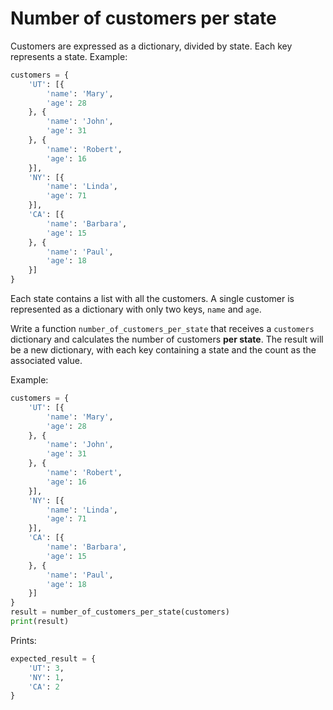 # Number of customers per state

Customers are expressed as a dictionary, divided by state. Each key represents a state. Example:

```python
customers = {
    'UT': [{
        'name': 'Mary',
        'age': 28
    }, {
        'name': 'John',
        'age': 31
    }, {
        'name': 'Robert',
        'age': 16
    }],
    'NY': [{
        'name': 'Linda',
        'age': 71
    }],
    'CA': [{
        'name': 'Barbara',
        'age': 15
    }, {
        'name': 'Paul',
        'age': 18
    }]
}
```

Each state contains a list with all the customers. A single customer is represented as a dictionary with only two keys, `name` and `age`.

Write a function `number_of_customers_per_state` that receives a `customers` dictionary and calculates the number of customers **per state**. The result will be a new dictionary, with each key containing a state and the count as the associated value.

Example:

```python
customers = {
    'UT': [{
        'name': 'Mary',
        'age': 28
    }, {
        'name': 'John',
        'age': 31
    }, {
        'name': 'Robert',
        'age': 16
    }],
    'NY': [{
        'name': 'Linda',
        'age': 71
    }],
    'CA': [{
        'name': 'Barbara',
        'age': 15
    }, {
        'name': 'Paul',
        'age': 18
    }]
}
result = number_of_customers_per_state(customers)
print(result)
```

Prints:

```python
expected_result = {
    'UT': 3,
    'NY': 1,
    'CA': 2
}
```
